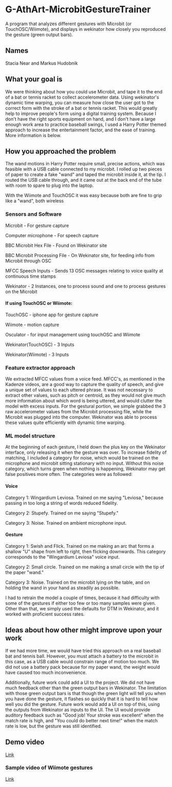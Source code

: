 # G-AthArt-MicrobitGestureTrainer
A program that analyzes different gestures with Microbit (or TouchOSC/Wiimote), and displays in wekinator how closely you reproduced the gesture (green output bars).

## Names
Stacia Near and Markus Hudobnik

## What your goal is
We were thinking about how you could use Microbit, and tape it to the end of a bat or tennis racket to collect accelerometer data. Using wekinator's dynamic time warping, you can measure how close the user got to the correct form with the stroke of a bat or tennis racket.
This would greatly help to improve people's form using a digital training system.
Because I don't have the right sports equipment on hand, and I don't have a large enough work area to practice baseball swings, I used a Harry Potter themed approach to increase the entertainment factor, and the ease of training. More information is below.

## How you approached the problem
The wand motions in Harry Potter require small, precise actions, which was feasible with a USB cable connected to my microbit. I rolled up two pieces of paper to create a fake "wand" and taped the microbit inside it, at the tip. I routed the USB cable through, and it came out at the back end of the tube with room to spare to plug into the laptop.

With the Wiimote and TouchOSC it was easy because both are fine to grip like a "wand", both wireless

### Sensors and Software
Microbit - For gesture capture

Computer microphone - For speech capture

BBC Microbit Hex File - Found on Wekinator site

BBC Microbit Processing File - On Wekinator site, for feeding info from Microbit through OSC

MFCC Speech Inputs - Sends 13 OSC messages relating to voice quality at continuous time stamps

Wekinator - 2 Instances, one to process sound and one to process gestures on the Microbit

#### If using TouchOSC or Wiimote:
TouchOSC - iphone app for gesture capture

Wiimote - motion capture

Osculator - for input management using touchOSC and Wiimote

Wekinator(TouchOSC) - 3 Inputs

Wekinator(Wiimote) - 3 Inputs

### Feature extractor approach
We extracted MFCC values from a voice feed. MFCC's, as mentioned in the Kadenze videos, are a good way to capture the quality of speech, and give a unique set of values to each uttered phrase. It was not necessary to extract other values, such as pitch or centroid, as they would not give much more information about which word is being uttered, and would clutter the model with excess inputs.
For the gestural portion, we simple grabbed the 3 raw accelerometer values from the Microbit processing file, while the Microbit was plugged into the computer. Wekinator was able to process these values quite efficiently with dynamic time warping.

### ML model structure
At the beginning of each gesture, I held down the plus key on the Wekinator interface, only releasing it when the gesture was over. To increase fidelity of matching, I included a category for noise, which would be trained on the microphone and microbit sitting stationary with no input. Without this noise category, which turns green when nothing is happening, Wekinator may get false positives more often.
The categories were as followed:

#### Voice

Category 1: Wingardium Leviosa. Trained on me saying "Leviosa," because passing in too long a string of words reduced fidelity.

Category 2: Stupefy. Trained on me saying "Stupefy."

Category 3: Noise. Trained on ambient microphone input.

#### Gesture

Category 1: Swish and Flick. Trained on me making an arc that forms a shallow "U" shape from left to right, then flicking downwards. This category corresponds to the "Wingardium Leviosa" voice input.

Category 2: Small circle. Trained on me making a small circle with the tip of the paper "wand."

Category 3: Noise. Trained on the microbit lying on the table, and on holding the wand in your hand as steadily as possible.

I had to retrain the model a couple of times, because it had difficulty with some of the gestures if either too few or too many samples were given. Other than that, we simply used the defaults for DTM in Wekinator, and it worked with proficient success rates.

## Ideas about how other might improve upon your work

If we had more time, we would have tried this approach on a real baseball bat and tennis ball. However, you must attach a battery to the microbit in this case, as a USB cable would constrain range of motion too much. We did not use a battery pack because for my paper wand, the weight would have caused too much inconvenience.

Additionally, future work could add a UI to the project. We did not have much feedback other than the green output bars in Wekinator. The limitation with those green output bars is that though the green light will tell you when you have done the gesture, it flashes so quickly that it is hard to tell how well you did the gesture. Future work would add a UI on top of this, using the outputs from Wekinator as inputs to the UI. The UI would provide auditory feedback such as "Good job! Your stroke was excellent" when the match rate is high, and "You could do better next time!" when the match rate is low, but the gesture was still identified.

## Demo video

[Link](https://youtu.be/ZYPCbo4qjyg)

### Sample video of Wiimote gestures

[Link](https://vimeo.com/258551766)
